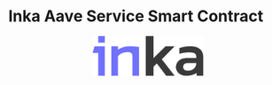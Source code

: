 # Inka Aave Service Smart Contract

<p align="center">
  <a href="http://inka.finance/" target="blank"><img src="./2.svg" width="200" alt="Inka Logo" /></a>
</p>